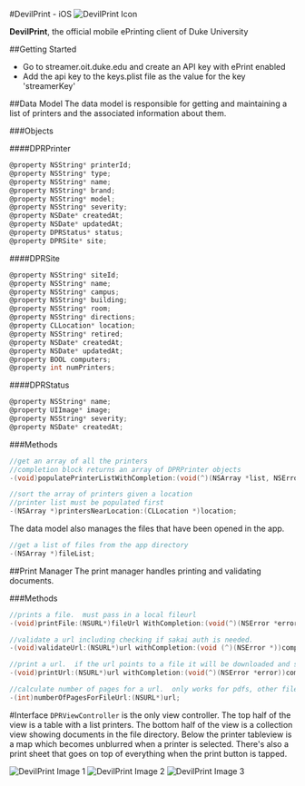 #DevilPrint -  iOS
![DevilPrint Icon](http://imgur.com/FeGV99U.png)

**DevilPrint**, the official mobile ePrinting client of Duke University

##Getting Started
* Go to streamer.oit.duke.edu and create an API key with ePrint enabled
* Add the api key to the keys.plist file as the value for the key 'streamerKey'

##Data Model
The data model is responsible for getting and maintaining a list of printers and the associated information about them.

###Objects

####DPRPrinter
```objective-c
@property NSString* printerId;
@property NSString* type;
@property NSString* name;
@property NSString* brand;
@property NSString* model;
@property NSString* severity;
@property NSDate* createdAt;
@property NSDate* updatedAt;
@property DPRStatus* status;
@property DPRSite* site;
```
####DPRSite
``` objective-c
@property NSString* siteId;
@property NSString* name;
@property NSString* campus;
@property NSString* building;
@property NSString* room;
@property NSString* directions;
@property CLLocation* location;
@property NSString* retired;
@property NSDate* createdAt;
@property NSDate* updatedAt;
@property BOOL computers;
@property int numPrinters;
```
####DPRStatus
``` objective-c
@property NSString* name;
@property UIImage* image;
@property NSString* severity;
@property NSDate* createdAt;
```

###Methods
``` objective-c
//get an array of all the printers
//completion block returns an array of DPRPrinter objects
-(void)populatePrinterListWithCompletion:(void(^)(NSArray *list, NSError *error))completion;
```
``` objective-c
//sort the array of printers given a location
//printer list must be populated first
-(NSArray *)printersNearLocation:(CLLocation *)location;
```
The data model also manages the files that have been opened in the app.

``` objective-c
//get a list of files from the app directory
-(NSArray *)fileList;
```

##Print Manager
The print manager handles printing and validating documents.

###Methods
``` objective-c
//prints a file.  must pass in a local fileurl
-(void)printFile:(NSURL*)fileUrl WithCompletion:(void(^)(NSError *error))completion;
```
``` objective-c
//validate a url including checking if sakai auth is needed.
-(void)validateUrl:(NSURL*)url withCompletion:(void (^)(NSError *))completion;
```
``` objective-c
//print a url.  if the url points to a file it will be downloaded and sent as a param
-(void)printUrl:(NSURL*)url withCompletion:(void(^)(NSError *error))completion;
```
``` objective-c
//calculate number of pages for a url.  only works for pdfs, other files return 0
-(int)numberOfPagesForFileUrl:(NSURL*)url;
```

#Interface
`DPRViewController` is the only view controller.  The top half of the view is a table with a list printers.  The bottom half of the view is a collection view showing documents in the file directory.  Below the printer tableview is a map which becomes unblurred when a printer is selected.  There's also a print sheet that goes on top of everything when the print button is tapped.



![DevilPrint Image 1](http://i.imgur.com/obFI7Ql.png)
![DevilPrint Image 2](http://i.imgur.com/2J119pP.png)
![DevilPrint Image 3](http://i.imgur.com/ty4j02I.png)









